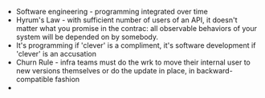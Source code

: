 * Software engineering - programming integrated over time
* Hyrum's Law - with sufficient number of users of an API, it doesn't matter what you promise in the contrac: all
  observable behaviors of your system will be depended on by somebody.
* It's programming if 'clever' is a compliment, it's software development if 'clever' is an accusation
* Churn Rule - infra teams must do the wrk to move their internal user to new versions themselves or do the update in
  place, in backward-compatible fashion
* 
